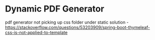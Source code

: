 # Dynamic PDF Generator

pdf generator not picking up css folder under static solution -
https://stackoverflow.com/questions/53203909/spring-boot-thymeleaf-css-is-not-applied-to-template